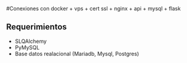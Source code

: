 #Conexiones con docker + vps + cert ssl + nginx + api + mysql + flask

## Requerimientos

- SLQAlchemy
- PyMySQL
- Base datos realacional (Mariadb, Mysql, Postgres)
